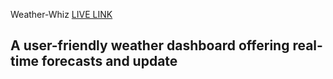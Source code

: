 Weather-Whiz    [LIVE LINK](https://weather-whiz-dashboard.netlify.app/)
<h2>A user-friendly weather dashboard offering real-time forecasts and update</h2>

